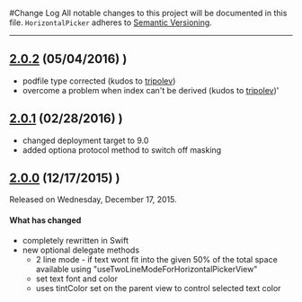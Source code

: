 #Change Log
All notable changes to this project will be documented in this file.
`HorizontalPicker` adheres to [Semantic Versioning](http://semver.org/).

--- 
## [2.0.2](https://github.com/HHuckebein/HorizontalPicker/releases/tag/2.0.2) (05/04/2016) )
* podfile type corrected (kudos to [tripolev](https://github.com/tripolev))
* overcome a problem when index can't be derived (kudos to [tripolev](https://github.com/tripolev))'

## [2.0.1](https://github.com/HHuckebein/HorizontalPicker/releases/tag/2.0.1) (02/28/2016) )
* changed deployment target to 9.0
* added optiona protocol method to switch off masking

## [2.0.0](https://github.com/HHuckebein/HorizontalPicker/releases/tag/2.0.0) (12/17/2015) )
Released on Wednesday, December 17, 2015.

#### What has changed
* completely rewritten in Swift
* new optional delegate methods
  - 2 line mode - if text wont fit into the given 50% of the total space available using "useTwoLineModeForHorizontalPickerView"
  - set text font and color
  - uses tintColor set on the parent view to control selected text color
